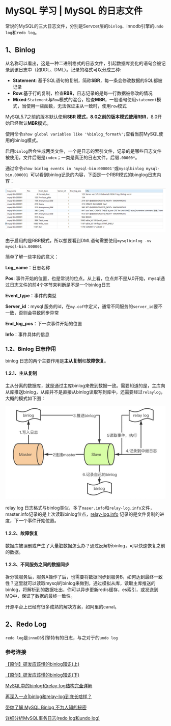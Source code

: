 # MySQL 学习 | MySQL 的日志文件

常说的MySQL的三大日志文件，分别是Servcer层的`binlog`、innodb引擎的`undo log`和`redo log`。

## 1、Binlog

从名称可以看出，这是一种二进制格式的日志文件，引起数据库变化的语句会被记录到该日志中（如DDL、DML）。记录的格式可以分成三种:

- **Statement**: 基于SQL语句的复制，简称**SBR**，每一条会修改数据的SQL都被记录
- **Row**:基于行的复制，检查**RBR**，日志记录的是每一行数据被修改的情况
- **Mixed**:`Statement`与`Row`模式的混合，检查**MBR**，一般语句使用`statement`模式，当使用一些函数，无法保证主从一致时，使用`row`模式

MySQL5.7之前的版本默认使用**SBR **模式，8.0之前的版本模式使用**RBR**，8.0开始已经默认**MBR**模式。

使用命令`show global variables like '%binlog_format%';`查看当前MySQL使用的binlog模式。

启用`binlog`后会生成两类文件，一个是日志的索引文件，记录的是哪些日志文件被使用，文件后缀是`index`；一类是真正的日志文件，后缀`.00000*`。

通过命令`show binlog events in 'mysql-bin:000001'`或`mysqlbinlog mysql-bin.000001 `可以看到binlog记录的内容，下面是一个RBR模式的binglog日志内容：

![binlog](./src/image/1.png)

由于启用的是RBR模式，所以想要看到DML语句需要使用`mysqlbinlog -vv mysql-bin.000001`

简单了解一些字段的意义：

**Log_name**：日志名称

**Pos**: 事件开始的位置，也是常说的位点。从上看，位点并不是从0开始，mysql通过日志文件的前4个字节来判断是不是一个binlog日志

**Event_type**：事件的类型

**Server_id**：mysql 服务的id，在`my.cof`中定义，通常不同服务的`server_id`要不一致，否则会导致同步异常

**End_log_pos**：下一次事件开始的位置

**Info**：事件具体的信息

### 1.2、Binlog 日志作用

binlog 日志的两个主要作用是**主从复制**和**故障恢复**。

#### **1.2.1、主从复制**

主从分离的数据库，就是通过主库binlog来做到数据一致。需要知道的是，主库向从库推送binlog，从库并不是直接从binlog读取写到库中，还需要经过`relaylog`，大概的模式如下图：

![图片来自网络](./src/image/主从复制.png)

relay log 日志格式与binlog类似，多了`maser.info`和`relay-log.info`文件，master.info记录的是上次读取binlog位点，[relay-log.info](http://relay-log.info) 记录的是文件复制的进度，下一个事件开始位置。

#### **1.2.2、故障恢复**

数据库被误删或产生了大量脏数据怎么办？通过反解析binlog，可以快速恢复之前的数据。

#### **1.2.3、不同服务之间的数据同步**

拆分微服务后，服务A操作了后，也需要将数据同步到服务B，如何达到最终一致性？这里就可以读取mysql的binlog来做到，通过模拟从库，读取主库推送的binlog，将解析到的数据吐出，你可以异步更新redis缓存，es索引，或发送到MQ中，保证了数据的最终一致性。

开源平台上已经有很多成熟的解决方案，如阿里的canal。

## 2、Redo Log

`redo log`是`innoDB`引擎特有的日志，与之对于的`undo log`



### 参考连接

[【原创】研发应该懂的binlog知识(上) ](https://www.cnblogs.com/rjzheng/p/9721765.html)

[【原创】研发应该懂的binlog知识(下) ](https://www.cnblogs.com/rjzheng/p/9745551.html)

[MySQL中的binlog和relay-log结构完全详解](https://blog.csdn.net/qwe123147369/article/details/108670385)

[再深入一点|binlog和relay-log到底长啥样？ ](https://www.cnblogs.com/ilovejaney/p/13649345.html)

[带你了解 MySQL Binlog 不为人知的秘密](https://www.cnblogs.com/rickiyang/p/13841811.html)

[详细分析MySQL事务日志(redo log和undo log) ](https://www.cnblogs.com/f-ck-need-u/p/9010872.html)